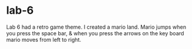 # lab-6
Lab 6 had a retro game theme. I created a mario land. 
Mario jumps when you press the space bar, & when you press the arrows on the key board mario moves from left to right.
